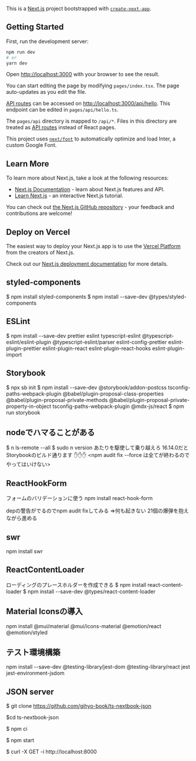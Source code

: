 This is a [Next.js](https://nextjs.org/) project bootstrapped with [`create-next-app`](https://github.com/vercel/next.js/tree/canary/packages/create-next-app).

## Getting Started

First, run the development server:

```bash
npm run dev
# or
yarn dev
```

Open [http://localhost:3000](http://localhost:3000) with your browser to see the result.

You can start editing the page by modifying `pages/index.tsx`. The page auto-updates as you edit the file.

[API routes](https://nextjs.org/docs/api-routes/introduction) can be accessed on [http://localhost:3000/api/hello](http://localhost:3000/api/hello). This endpoint can be edited in `pages/api/hello.ts`.

The `pages/api` directory is mapped to `/api/*`. Files in this directory are treated as [API routes](https://nextjs.org/docs/api-routes/introduction) instead of React pages.

This project uses [`next/font`](https://nextjs.org/docs/basic-features/font-optimization) to automatically optimize and load Inter, a custom Google Font.

## Learn More

To learn more about Next.js, take a look at the following resources:

- [Next.js Documentation](https://nextjs.org/docs) - learn about Next.js features and API.
- [Learn Next.js](https://nextjs.org/learn) - an interactive Next.js tutorial.

You can check out [the Next.js GitHub repository](https://github.com/vercel/next.js/) - your feedback and contributions are welcome!

## Deploy on Vercel

The easiest way to deploy your Next.js app is to use the [Vercel Platform](https://vercel.com/new?utm_medium=default-template&filter=next.js&utm_source=create-next-app&utm_campaign=create-next-app-readme) from the creators of Next.js.

Check out our [Next.js deployment documentation](https://nextjs.org/docs/deployment) for more details.

## styled-components
$ npm install styled-components
$ npm install --save-dev @types/styled-components

## ESLint
$ npm install --save-dev prettier eslint typescript-eslint @typescript-eslint/eslint-plugin @typescript-eslint/parser eslint-config-prettier eslint-plugin-prettier eslint-plugin-react eslint-plugin-react-hooks eslint-plugin-import


## Storybook
$ npx sb init
$ npm install --save-dev @storybook/addon-postcss tsconfig-paths-webpack-plugin @babel/plugin-proposal-class-properties @babel/plugin-proposal-private-methods @babel/plugin-proposal-private-property-in-object tsconfig-paths-webpack-plugin @mdx-js/react
$ npm run storybook


## nodeでハマることがある
$ n ls-remote --all
$ sudo n version
あたりを駆使して乗り越えろ
16.14.0だとStorybookのビルド通ります ✋✋✋
<npm audit fix --force は全てが終わるのでやってはいけない>

## ReactHookForm
フォームのバリデーションに使う
npm install react-hook-form

depの警告がでるのでnpm audit fixしてみる
=>何も起きない 21個の爆弾を抱えながら進める

## swr
npm install swr

## ReactContentLoader

ローディングのプレースホルダーを作成できる
$ npm install react-content-loader
$ npm install --save-dev @types/react-content-loader

## Material Iconsの導入
npm install @mui/material @mui/icons-material @emotion/react @emotion/styled

## テスト環境構築
npm install --save-dev @testing-library/jest-dom @testing-library/react jest jest-environment-jsdom

## JSON server
$ git clone https://github.com/gihyo-book/ts-nextbook-json

$cd ts-nextbook-json

$ npm ci

$ npm start

$ curl -X GET -i http://localhost:8000